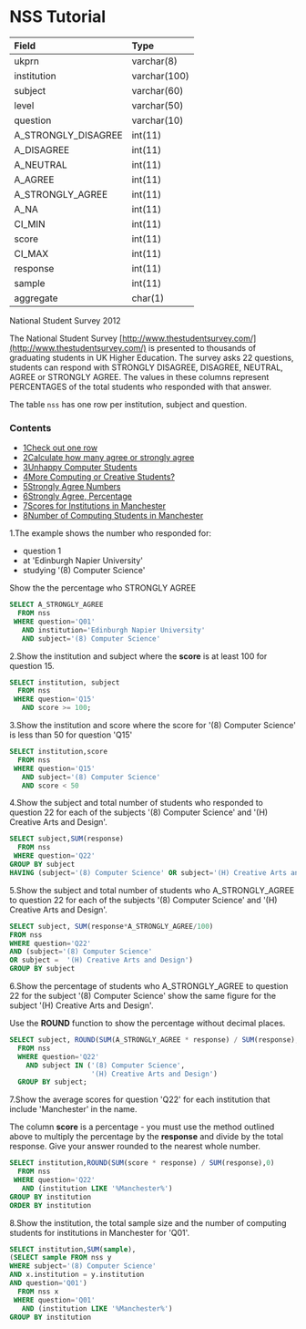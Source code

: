 # NSS Tutorial



| Field | Type |
| :--- | :--- |
| ukprn | varchar\(8\) |
| institution | varchar\(100\) |
| subject | varchar\(60\) |
| level | varchar\(50\) |
| question | varchar\(10\) |
| A\_STRONGLY\_DISAGREE | int\(11\) |
| A\_DISAGREE | int\(11\) |
| A\_NEUTRAL | int\(11\) |
| A\_AGREE | int\(11\) |
| A\_STRONGLY\_AGREE | int\(11\) |
| A\_NA | int\(11\) |
| CI\_MIN | int\(11\) |
| score | int\(11\) |
| CI\_MAX | int\(11\) |
| response | int\(11\) |
| sample | int\(11\) |
| aggregate | char\(1\) |

National Student Survey 2012

The National Student Survey [http://www.thestudentsurvey.com/](http://www.thestudentsurvey.com/) is presented to thousands of graduating students in UK Higher Education. The survey asks 22 questions, students can respond with STRONGLY DISAGREE, DISAGREE, NEUTRAL, AGREE or STRONGLY AGREE. The values in these columns represent PERCENTAGES of the total students who responded with that answer.

The table `nss` has one row per institution, subject and question.

### Contents

* [1Check out one row](https://sqlzoo.net/wiki/NSS_Tutorial#Check_out_one_row)
* [2Calculate how many agree or strongly agree](https://sqlzoo.net/wiki/NSS_Tutorial#Calculate_how_many_agree_or_strongly_agree)
* [3Unhappy Computer Students](https://sqlzoo.net/wiki/NSS_Tutorial#Unhappy_Computer_Students)
* [4More Computing or Creative Students?](https://sqlzoo.net/wiki/NSS_Tutorial#More_Computing_or_Creative_Students.3F)
* [5Strongly Agree Numbers](https://sqlzoo.net/wiki/NSS_Tutorial#Strongly_Agree_Numbers)
* [6Strongly Agree, Percentage](https://sqlzoo.net/wiki/NSS_Tutorial#Strongly_Agree.2C_Percentage)
* [7Scores for Institutions in Manchester](https://sqlzoo.net/wiki/NSS_Tutorial#Scores_for_Institutions_in_Manchester)
* [8Number of Computing Students in Manchester](https://sqlzoo.net/wiki/NSS_Tutorial#Number_of_Computing_Students_in_Manchester)





  
1.The example shows the number who responded for:

* question 1
* at 'Edinburgh Napier University'
* studying '\(8\) Computer Science'

Show the the percentage who STRONGLY AGREE

```sql
SELECT A_STRONGLY_AGREE
  FROM nss
 WHERE question='Q01'
   AND institution='Edinburgh Napier University'
   AND subject='(8) Computer Science'
```

  
2.Show the institution and subject where the **score** is at least 100 for question 15.

```sql
SELECT institution, subject
  FROM nss
 WHERE question='Q15'
   AND score >= 100;
```

3.Show the institution and score where the score for '\(8\) Computer Science' is less than 50 for question 'Q15'

```sql
SELECT institution,score
  FROM nss
 WHERE question='Q15'
   AND subject='(8) Computer Science'
   AND score < 50 
```

  
4.Show the subject and total number of students who responded to question 22 for each of the subjects '\(8\) Computer Science' and '\(H\) Creative Arts and Design'.

```sql
SELECT subject,SUM(response)
  FROM nss
 WHERE question='Q22'
GROUP BY subject
HAVING (subject='(8) Computer Science' OR subject='(H) Creative Arts and Design')
```

5.Show the subject and total number of students who A\_STRONGLY\_AGREE to question 22 for each of the subjects '\(8\) Computer Science' and '\(H\) Creative Arts and Design'.

```sql
SELECT subject, SUM(response*A_STRONGLY_AGREE/100)
FROM nss
WHERE question='Q22'
AND (subject='(8) Computer Science' 
OR subject =  '(H) Creative Arts and Design')
GROUP BY subject
```

  
6.Show the percentage of students who A\_STRONGLY\_AGREE to question 22 for the subject '\(8\) Computer Science' show the same figure for the subject '\(H\) Creative Arts and Design'.

Use the **ROUND** function to show the percentage without decimal places.

```sql
SELECT subject, ROUND(SUM(A_STRONGLY_AGREE * response) / SUM(response),0)
  FROM nss
  WHERE question='Q22'
    AND subject IN ('(8) Computer Science',
                    '(H) Creative Arts and Design')
  GROUP BY subject;
```

7.Show the average scores for question 'Q22' for each institution that include 'Manchester' in the name.

The column **score** is a percentage - you must use the method outlined above to multiply the percentage by the **response** and divide by the total response. Give your answer rounded to the nearest whole number.

```sql
SELECT institution,ROUND(SUM(score * response) / SUM(response),0)
  FROM nss
 WHERE question='Q22'
   AND (institution LIKE '%Manchester%')
GROUP BY institution
ORDER BY institution
```

8.Show the institution, the total sample size and the number of computing students for institutions in Manchester for 'Q01'.

```sql
SELECT institution,SUM(sample), 
(SELECT sample FROM nss y
WHERE subject='(8) Computer Science'
AND x.institution = y.institution
AND question='Q01')
  FROM nss x
 WHERE question='Q01'
   AND (institution LIKE '%Manchester%')
GROUP BY institution
```

